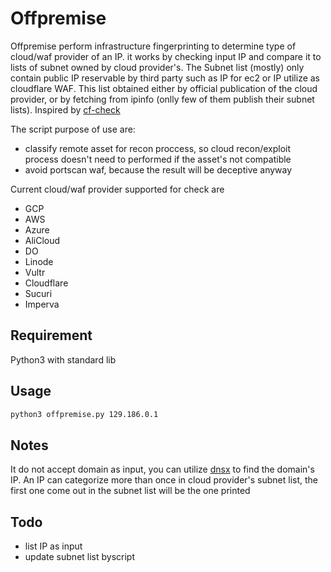 # Offpremise
Offpremise perform infrastructure fingerprinting to determine type of cloud/waf provider of an IP. it works by checking input IP and compare it to lists of subnet owned by cloud provider's. The Subnet list (mostly) only contain public IP reservable by third party such as IP for ec2 or IP utilize as cloudflare WAF. This list obtained either by official publication of the cloud provider, or by fetching from ipinfo (onlly few of them publish their subnet lists). Inspired by [cf-check](https://github.com/dwisiswant0/cf-check)


The script purpose of use are:
- classify remote asset for recon proccess, so cloud recon/exploit process doesn't need to performed if the asset's not compatible
- avoid portscan waf, because the result will be deceptive anyway

Current cloud/waf provider supported for check are 
- GCP
- AWS
- Azure
- AliCloud
- DO
- Linode
- Vultr
- Cloudflare
- Sucuri
- Imperva

## Requirement
Python3 with standard lib

## Usage
```sh
python3 offpremise.py 129.186.0.1
```

## Notes
It do not accept domain as input, you can utilize [dnsx](https://github.com/projectdiscovery/dnsx) to find the domain's IP.
An IP can categorize more than once in cloud provider's subnet list, the first one come out in the subnet list will be the one printed

## Todo
- list IP as input
- update subnet list byscript

